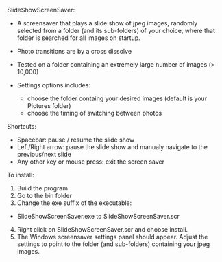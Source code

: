 SlideShowScreenSaver:
- A screensaver that plays a slide show of jpeg images, randomly selected from a folder (and its sub-folders) of your choice,
  where that folder is searched for all images on startup.
- Photo transitions are by a cross dissolve 
- Tested on a folder containing an extremely large number of images (> 10,000)

- Settings options includes:
   - choose the folder containg your desired images (default is your Pictures folder)
   - choose the timing of switching between photos

Shortcuts:
- Spacebar: pause / resume the slide show
- Left/Right arrow: pause the slide show and manualy navigate to the previous/next slide
- Any other key or mouse press: exit the screen saver

To install:
1. Build the program
2. Go to the bin folder 
3. Change the exe suffix of the executable:
-	 SlideShowScreenSaver.exe to SlideShowScreenSaver.scr
4. Right click on SlideShowScreenSaver.scr and choose install.
5. The Windows screensaver settings panel should appear. Adjust the settings to point to the folder (and sub-folders) containing your jpeg images.
